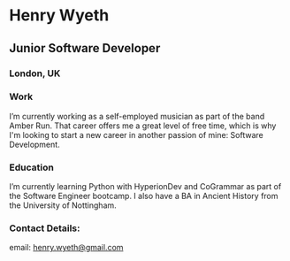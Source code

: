 # Henry Wyeth
## Junior Software Developer
### London, UK

### Work
I’m currently working as a self-employed musician as part of the band Amber Run. That career offers me a great level of free time, which is why I'm looking to start a new career in another passion of mine: Software Development.

### Education
I’m currently learning Python with HyperionDev and CoGrammar as part of the Software Engineer bootcamp. I also have a BA in Ancient History from the University of Nottingham.

### Contact Details:
email: henry.wyeth@gmail.com

<!--
**HenryWyeth/HenryWyeth** is a ✨ _special_ ✨ repository because its `README.md` (this file) appears on your GitHub profile.


The background color is `#fffffff` for light mode and `#034694` for dark mode.


Here are some ideas to get you started:

- 🔭 I’m currently working on ...
- 🌱 I’m currently learning ...
- 👯 I’m looking to collaborate on ...
- 🤔 I’m looking for help with ...
- 💬 Ask me about ...
- 📫 How to reach me: ...
- 😄 Pronouns: ...
- ⚡ Fun fact: ...
-->
